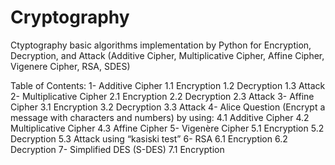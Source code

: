 # Cryptography
Ctyptography basic algorithms implementation by Python for Encryption, Decryption, and Attack (Additive Cipher, Multiplicative Cipher, Affine Cipher, Vigenere Cipher, RSA, SDES)

Table of Contents:
  1- Additive Cipher 
    1.1 Encryption 
    1.2 Decryption 
    1.3 Attack 
  2- Multiplicative Cipher 
    2.1 Encryption 
    2.2 Decryption 
    2.3 Attack 
  3- Affine Cipher 
    3.1 Encryption 
    3.2 Decryption 
    3.3 Attack 
  4- Alice Question (Encrypt a message with characters and numbers) by using:
    4.1 Additive Cipher
    4.2 Multiplicative Cipher
    4.3 Affine Cipher
  5- Vigenère Cipher 
    5.1 Encryption 
    5.2 Decryption 
    5.3 Attack using “kasiski test” 
  6- RSA 
    6.1 Encryption
    6.2 Decryption
  7- Simplified DES (S-DES)
    7.1 Encryption
